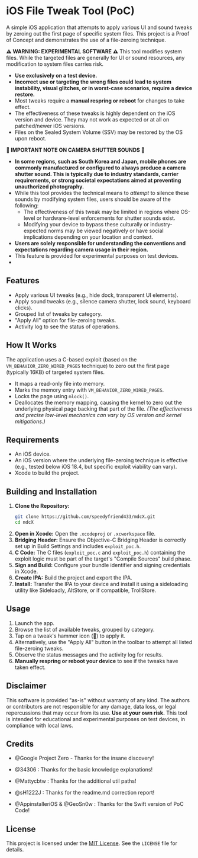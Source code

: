 # iOS File Tweak Tool (PoC)

A simple iOS application that attempts to apply various UI and sound tweaks by zeroing out the first page of specific system files. This project is a Proof of Concept and demonstrates the use of a file-zeroing technique.

**⚠️ WARNING: EXPERIMENTAL SOFTWARE ⚠️**
This tool modifies system files. While the targeted files are generally for UI or sound resources, any modification to system files carries risk.
- **Use exclusively on a test device.**
- **Incorrect use or targeting the wrong files could lead to system instability, visual glitches, or in worst-case scenarios, require a device restore.**
- Most tweaks require a **manual respring or reboot** for changes to take effect.
- The effectiveness of these tweaks is highly dependent on the iOS version and device. They may not work as expected or at all on patched/newer iOS versions.
- Files on the Sealed System Volume (SSV) may be restored by the OS upon reboot.

**📸 IMPORTANT NOTE ON CAMERA SHUTTER SOUNDS 📸**
- **In some regions, such as South Korea and Japan, mobile phones are commonly manufactured or configured to always produce a camera shutter sound. This is typically due to industry standards, carrier requirements, or strong societal expectations aimed at preventing unauthorized photography.**
- While this tool provides the technical means to *attempt* to silence these sounds by modifying system files, users should be aware of the following:
    - The effectiveness of this tweak may be limited in regions where OS-level or hardware-level enforcements for shutter sounds exist.
    - Modifying your device to bypass these culturally or industry-expected norms may be viewed negatively or have social implications depending on your location and context.
- **Users are solely responsible for understanding the conventions and expectations regarding camera usage in their region.**
- This feature is provided for experimental purposes on test devices.
- 
## Features

-   Apply various UI tweaks (e.g., hide dock, transparent UI elements).
-   Apply sound tweaks (e.g., silence camera shutter, lock sound, keyboard clicks).
-   Grouped list of tweaks by category.
-   "Apply All" option for file-zeroing tweaks.
-   Activity log to see the status of operations.

## How It Works

The application uses a C-based exploit (based on the `VM_BEHAVIOR_ZERO_WIRED_PAGES` technique) to zero out the first page (typically 16KB) of targeted system files.
- It maps a read-only file into memory.
- Marks the memory entry with `VM_BEHAVIOR_ZERO_WIRED_PAGES`.
- Locks the page using `mlock()`.
- Deallocates the memory mapping, causing the kernel to zero out the underlying physical page backing that part of the file.
*(The effectiveness and precise low-level mechanics can vary by OS version and kernel mitigations.)*

## Requirements

-   An iOS device.
-   An iOS version where the underlying file-zeroing technique is effective (e.g., tested below iOS 18.4, but specific exploit viability can vary).
-   Xcode to build the project.

## Building and Installation

1.  **Clone the Repository:**
    ```bash
    git clone https://github.com/speedyfriend433/mdcX.git
    cd mdcX
    ```
2.  **Open in Xcode:**
    Open the `.xcodeproj` or `.xcworkspace` file.
3.  **Bridging Header:**
    Ensure the Objective-C Bridging Header is correctly set up in Build Settings and includes `exploit_poc.h`.
4.  **C Code:**
    The C files (`exploit_poc.c` and `exploit_poc.h`) containing the exploit logic must be part of the target's "Compile Sources" build phase.
5.  **Sign and Build:**
    Configure your bundle identifier and signing credentials in Xcode.
6.  **Create IPA:**
    Build the project and export the IPA.
7.  **Install:**
    Transfer the IPA to your device and install it using a sideloading utility like Sideloadly, AltStore, or if compatible, TrollStore.

## Usage

1.  Launch the app.
2.  Browse the list of available tweaks, grouped by category.
3.  Tap on a tweak's hammer icon (🔨) to apply it.
4.  Alternatively, use the "Apply All" button in the toolbar to attempt all listed file-zeroing tweaks.
5.  Observe the status messages and the activity log for results.
6.  **Manually respring or reboot your device** to see if the tweaks have taken effect.

## Disclaimer

This software is provided "as-is" without warranty of any kind. The authors or contributors are not responsible for any damage, data loss, or legal repercussions that may occur from its use. **Use at your own risk.** This tool is intended for educational and experimental purposes on test devices, in compliance with local laws.

## Credits

- @Google Project Zero - Thanks for the insane discovery!
  
- @34306 : Thanks for the basic knowledge explanations!

- @Mattycbtw : Thanks for the additional util paths!
 
- @sH1222J : Thanks for the readme.md correction report!

- @AppinstalleriOS & @GeoSn0w : Thanks for the Swift version of PoC Code!

## License

This project is licensed under the [MIT License](https://github.com/speedyfriend433/mdcX/blob/main/LICENSE). See the `LICENSE` file for details.
